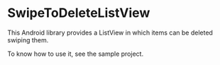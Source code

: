 SwipeToDeleteListView
=====================

This Android library provides a ListView in which items can be deleted swiping them.

To know how to use it, see the sample project. 
